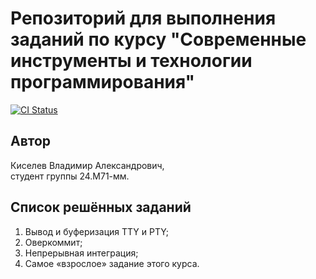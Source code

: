 # Репозиторий для выполнения заданий по курсу "Современные инструменты и технологии программирования"
[![CI Status](https://github.com/CroccoRush/Modern-programming-tools-and-technologies/actions/workflows/ci.yml/badge.svg)](https://github.com/CroccoRush/Modern-programming-tools-and-technologies/actions/workflows/ci.yml)

## Автор

Киселев Владимир Александрович,  
cтудент группы 24.М71-мм.

## Список решённых заданий

1. Вывод и буферизация TTY и PTY;
2. Оверкоммит;
3. Непрерывная интеграция;
4. Самое «взрослое» задание этого курса.

